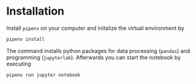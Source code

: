 # Installation 

Install `pipenv` on your computer and initalize the virtual environment by 

```bash
pipenv install 
```
The command installs python packages for data processing (`pandas`) and programming (`jupyterlab`).
Afterwards you can start the notebook by executing

```bash
pipenv run jupyter notebook 
```
